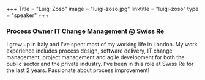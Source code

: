 +++
Title = "Luigi Zoso"
image = "luigi-zoso.jpg"
linktitle = "luigi-zoso"
type = "speaker"
+++

### Process Owner IT Change Management @ Swiss Re
I grew up in Italy and I've spent most of my working life in London. My work experience includes process design, software delivery, IT change management, project management and agile development for both the public sector and the private industry. I've been in this role at Swiss Re for the last 2 years.
Passionate about process improvement!